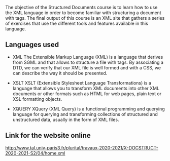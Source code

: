 

The objective of the Structured Documents course is to learn how to use the XML language in order to become familiar with structuring a document with tags. The final output of this course is an XML site that gathers a series of exercises that use the different tools and features available in this language.

Languages used
---
- XML
The Extensible Markup Language (XML) is a language that derives from SGML and that allows to structure a file with tags. By associating a DTD, we can verify that our XML file is well formed and with a CSS, we can describe the way it should be presented.

- XSLT
XSLT (Extensible Stylesheet Language Transformations) is a language that allows you to transform XML documents into other XML documents or other formats such as HTML for web pages, plain text or XSL formatting objects.

- XQUERY
XQuery (XML Query) is a functional programming and querying language for querying and transforming collections of structured and unstructured data, usually in the form of XML files.

Link for the website online
---
http://www.tal.univ-paris3.fr/plurital/travaux-2020-2021/X-DOCSTRUCT-2020-2021-S2/04/home.xml
